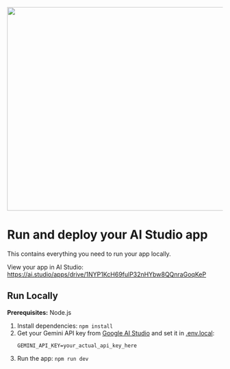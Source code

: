 <div align="center">
<img width="1200" height="475" alt="GHBanner" src="https://github.com/user-attachments/assets/0aa67016-6eaf-458a-adb2-6e31a0763ed6" />
</div>

# Run and deploy your AI Studio app

This contains everything you need to run your app locally.

View your app in AI Studio: https://ai.studio/apps/drive/1NYP1KcH69fulP32nHYbw8QQnraGoqKeP

## Run Locally

**Prerequisites:**  Node.js


1. Install dependencies:
   `npm install`
2. Get your Gemini API key from [Google AI Studio](https://aistudio.google.com/app/apikey) and set it in [.env.local](.env.local):
   ```
   GEMINI_API_KEY=your_actual_api_key_here
   ```
3. Run the app:
   `npm run dev`
